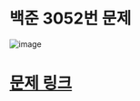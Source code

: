 # 백준 3052번 문제
![image](https://github.com/song011794/vehicle-break/assets/45446457/9f07513d-a66c-4bec-b282-fedfc97376a7)

# [문제 링크](https://www.acmicpc.net/problem/3052)